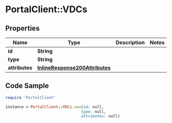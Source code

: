 # PortalClient::VDCs

## Properties

Name | Type | Description | Notes
------------ | ------------- | ------------- | -------------
**id** | **String** |  | 
**type** | **String** |  | 
**attributes** | [**InlineResponse200Attributes**](InlineResponse200Attributes.md) |  | 

## Code Sample

```ruby
require 'PortalClient'

instance = PortalClient::VDCs.new(id: null,
                                 type: null,
                                 attributes: null)
```


